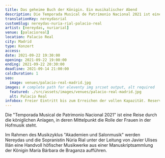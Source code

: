 ```yaml
---
title: Das geheime Buch der Königin. Ein musikalischer Abend
description: Die Temporada Musical de Patrimonio Nacional 2021 ist eine Reise durch die königlichen Anlagen, in deren Mittelpunkt die Rolle der Frauen in der Hofmusik steht.
translationKey: nereydasrial
customSlug: nereydas-nuria-rial-palacio-real
artist: [nereydas, nuriarial]
venue: [palacioreal]
location: Palacio Real
city: Madrid
type: Konzert
access:
date: 2021-09-22 19:30:00
opening: 2021-09-22 19:00:00
ending: 2021-09-22 20:30:00
deadline: 2021-09-14 21:00:00
calcDuration: 1
seo:
  image: venues/palacio-real-madrid.jpg
images: # complete path for eleventy img srcset output, alt required
  featured: ./src/assets/images/venues/palacio-real-madrid.jpg
  alt: Palacio Real
infobox: Freier Eintritt bis zum Erreichen der vollen Kapazität. Reservierte Plätze nur mit persönlicher Einladung durch die Fundación Goethe.
---
```


Die "Temporada Musical de Patrimonio Nacional 2021" ist eine Reise durch die königlichen Anlagen, in deren Mittelpunkt die Rolle der Frauen in der Hofmusik steht.

Im Rahmen des Musikzyklus "Akademien und Salonmusik" werden Nereydas und die Sopranistin Núria Rial unter der Leitung von Javier Ulises Illán eine Handvoll höfischer Musikwerke aus einer Manuskriptsammlung der Königin María Bárbara de Braganza aufführen.
